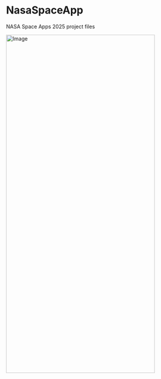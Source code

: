 # NasaSpaceApp
NASA Space Apps 2025 project files

<img width="406" height="921" alt="Image" src="https://github.com/user-attachments/assets/6eafe74c-c46f-43bb-b1a1-00de14a9d36c" />
